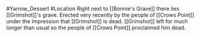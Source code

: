 #Yarrow_Dessert #Location 
Right next to [[Bonnie's Grave]] there lies [[Grimshot]]'s grave. Erected very recently by the people of [[Crows Point]] under the impression that [[Grimshot]] is dead. [[Grimshot]] left for much longer than usual so the people of [[Crows Point]] proclaimed him dead.